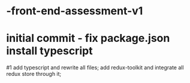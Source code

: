 # -front-end-assessment-v1

# initial commit - fix package.json install typescript 
#1 add typescript and rewrite all files; add redux-toolkit and integrate all redux store through it; 
